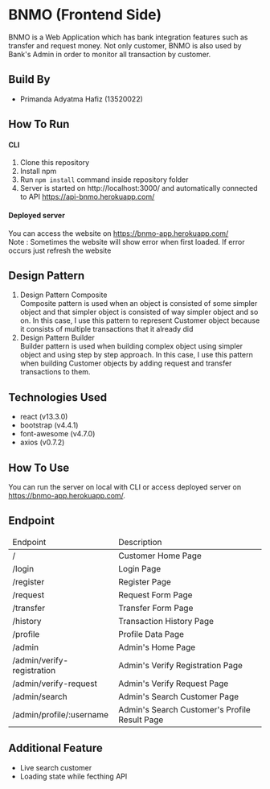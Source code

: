 # BNMO (Frontend Side)
BNMO is a Web Application which has bank integration features such as transfer and request money. Not only customer, BNMO is also used by Bank's Admin in order to monitor all transaction by customer. 

## Build By
- Primanda Adyatma Hafiz (13520022)

## How To Run
#### CLI
1. Clone this repository
2. Install npm
3. Run ```npm install``` command inside repository folder
4. Server is started on http://localhost:3000/ and automatically connected to API https://api-bnmo.herokuapp.com/

#### Deployed server
You can access the website on https://bnmo-app.herokuapp.com/ </br>
Note : Sometimes the website will show error when first loaded. If error occurs just refresh the website

## Design Pattern
1. Design Pattern Composite </br>
Composite pattern is used when an object is consisted of some simpler object and that simpler object is consisted of way simpler object and so on. In this case, I use this pattern to represent Customer object because it consists of multiple transactions that it already did
2. Design Pattern Builder </br>
Builder pattern is used when building complex object using simpler object and using step by step approach. In this case, I use this pattern when building Customer objects by adding request and transfer transactions to them.

## Technologies Used
- react (v13.3.0)
- bootstrap (v4.4.1)
- font-awesome (v4.7.0)
- axios (v0.7.2)

## How To Use
You can run the server on local with CLI or access deployed server on https://bnmo-app.herokuapp.com/.

## Endpoint
<table>
  <thead>
    <td>Endpoint</td>
    <td>Description</td>
  </thead>
  <tbody>
    <tr>
      <td>/</td>
      <td>Customer Home Page</td
    </tr>
    <tr>
      <td>/login</td>
      <td>Login Page</td
    </tr>
    <tr>
      <td>/register</td>
      <td>Register Page</td
    </tr>
    <tr>
      <td>/request</td>
      <td>Request Form Page</td
    </tr>
    <tr>
      <td>/transfer</td>
      <td>Transfer Form Page</td
    </tr>
    <tr>
      <td>/history</td>
      <td>Transaction History Page</td
    </tr>
    <tr>
      <td>/profile</td>
      <td>Profile Data Page</td
    </tr>
    <tr>
      <td>/admin</td>
      <td>Admin's Home Page</td
    </tr>
    <tr>
      <td>/admin/verify-registration</td>
      <td>Admin's Verify Registration Page</td
    </tr>
    <tr>
      <td>/admin/verify-request</td>
      <td>Admin's Verify Request Page</td
    </tr>
    <tr>
      <td>/admin/search</td>
      <td>Admin's Search Customer Page</td
    </tr>
    <tr>
      <td>/admin/profile/:username</td>
      <td>Admin's Search Customer's Profile Result Page</td
    </tr>
</table>
        
## Additional Feature
- Live search customer
- Loading state while fecthing API
